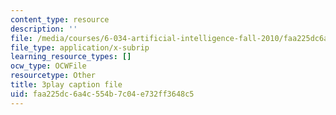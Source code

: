 ```yaml
---
content_type: resource
description: ''
file: /media/courses/6-034-artificial-intelligence-fall-2010/faa225dc6a4c554b7c04e732ff3648c5_J-ocRQCjcwE.srt
file_type: application/x-subrip
learning_resource_types: []
ocw_type: OCWFile
resourcetype: Other
title: 3play caption file
uid: faa225dc-6a4c-554b-7c04-e732ff3648c5
---
```


